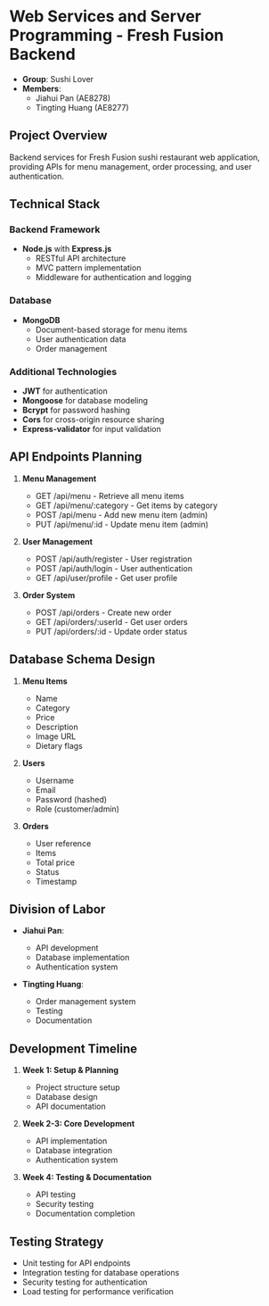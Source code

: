 # Web Services and Server Programming - Fresh Fusion Backend
- **Group**: Sushi Lover
- **Members**: 
  - Jiahui Pan (AE8278)
  - Tingting Huang (AE8277)

## Project Overview
Backend services for Fresh Fusion sushi restaurant web application, providing APIs for menu management, order processing, and user authentication.

## Technical Stack
### Backend Framework
- **Node.js** with **Express.js**
  - RESTful API architecture
  - MVC pattern implementation
  - Middleware for authentication and logging

### Database
- **MongoDB**
  - Document-based storage for menu items
  - User authentication data
  - Order management

### Additional Technologies
- **JWT** for authentication
- **Mongoose** for database modeling
- **Bcrypt** for password hashing
- **Cors** for cross-origin resource sharing
- **Express-validator** for input validation

## API Endpoints Planning
1. **Menu Management**
   - GET /api/menu - Retrieve all menu items
   - GET /api/menu/:category - Get items by category
   - POST /api/menu - Add new menu item (admin)
   - PUT /api/menu/:id - Update menu item (admin)

2. **User Management**
   - POST /api/auth/register - User registration
   - POST /api/auth/login - User authentication
   - GET /api/user/profile - Get user profile

3. **Order System**
   - POST /api/orders - Create new order
   - GET /api/orders/:userId - Get user orders
   - PUT /api/orders/:id - Update order status

## Database Schema Design
1. **Menu Items**
   - Name
   - Category
   - Price
   - Description
   - Image URL
   - Dietary flags

2. **Users**
   - Username
   - Email
   - Password (hashed)
   - Role (customer/admin)

3. **Orders**
   - User reference
   - Items
   - Total price
   - Status
   - Timestamp

## Division of Labor
- **Jiahui Pan**:
  - API development
  - Database implementation
  - Authentication system

- **Tingting Huang**:
  - Order management system
  - Testing
  - Documentation

## Development Timeline
1. **Week 1: Setup & Planning**
   - Project structure setup
   - Database design
   - API documentation

2. **Week 2-3: Core Development**
   - API implementation
   - Database integration
   - Authentication system

3. **Week 4: Testing & Documentation**
   - API testing
   - Security testing
   - Documentation completion

## Testing Strategy
- Unit testing for API endpoints
- Integration testing for database operations
- Security testing for authentication
- Load testing for performance verification
